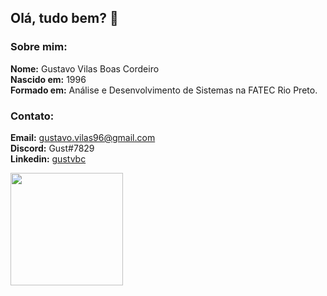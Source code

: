 ## Olá, tudo bem? 👋

### Sobre mim:

**Nome:** Gustavo Vilas Boas Cordeiro<br/>
**Nascido em:** 1996<br/>
**Formado em:** Análise e Desenvolvimento de Sistemas na FATEC Rio Preto.<br/>

### Contato:
**Email:** gustavo.vilas96@gmail.com<br/>
**Discord:** Gust#7829<br/>
**Linkedin:** [gustvbc](https://www.linkedin.com/in/gustvbc/)

<div>
	<img height="180em" src="https://github-readme-stats-gustingg.vercel.app/api/top-langs/?username=gustingg&layout=compact&langs_count=16&theme=monokai"/>
</div>

<!--
**Gustingg/Gustingg** is a ✨ _special_ ✨ repository because its `README.md` (this file) appears on your GitHub profile.

Here are some ideas to get you started:

- 🔭 I’m currently working on ...
- 🌱 I’m currently learning ...
- 👯 I’m looking to collaborate on ...
- 🤔 I’m looking for help with ...
- 💬 Ask me about ...
- 📫 How to reach me: ...
- 😄 Pronouns: ...
- ⚡ Fun fact: ...
-->
